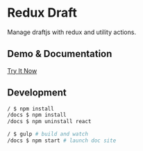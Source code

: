 # Redux Draft

Manage draftjs with redux and utility actions.

## Demo & Documentation

[Try It Now](https://gocreating.github.io/redux-draft/)

## Development

``` bash
/ $ npm install
/docs $ npm install
/docs $ npm uninstall react
```

``` bash
/ $ gulp # build and watch
/docs $ npm start # launch doc site
```
